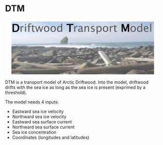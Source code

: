 # DTM

![alt text](https://github.com/dalaiden/DTM-model/blob/master/logo.png)

DTM is a transport model of Arctic Driftwood. Into the model, driftwood drifts with the sea ice as long as the sea ice is present (exprimed by a threshold). 

The model needs 4 inputs:

- Eastward sea ice velocity
- Northward sea ice velocity
- Eastward sea surface current
- Northward sea surface current
- Sea ice concentration
- Coordinates (longitudes and latitudes)
